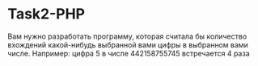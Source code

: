 # Task2-PHP
Вам нужно разработать программу, которая считала бы количество вхождений
какой-нибудь выбранной вами цифры в выбранном вами числе. Например:
цифра 5 в числе 442158755745 встречается 4 раза
